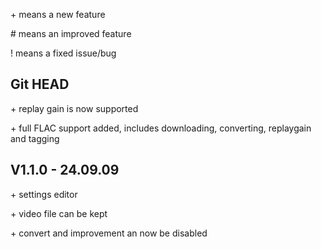 \+ means a new feature

\# means an improved feature

\! means a fixed issue/bug

## Git HEAD
\+ replay gain is now supported

\+ full FLAC support added, includes downloading, converting, replaygain and tagging


## V1.1.0 - 24.09.09

\+ settings editor

\+ video file can be kept

\+ convert and improvement  an now be disabled

